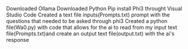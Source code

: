 Downloaded Ollama
Downloaded Python
Pip install Phi3 throught Visual Studio Code
Created a text file inputs(Prompts.txt) prompt with the questions that needed to be asked through phi3
Created a python file(Wa0.py) with code that allows for the ai to read from my input text file(Prompts.txt)and create an output text file(output.txt) with the ai's response
